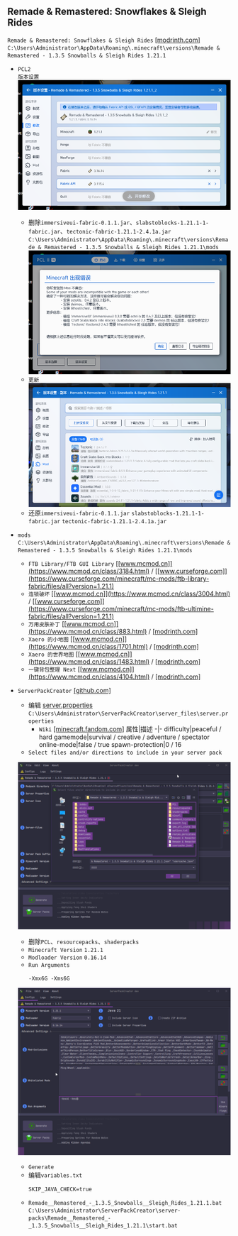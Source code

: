 ## Remade & Remastered: Snowflakes & Sleigh Rides
`Remade & Remastered: Snowflakes & Sleigh Rides` [[modrinth.com]](https://modrinth.com/modpack/remade-remastered/versions)  
`C:\Users\Administrator\AppData\Roaming\.minecraft\versions\Remade & Remastered - 1.3.5 Snowballs & Sleigh Rides 1.21.1`
* `PCL2`  
`版本设置`  
![](屏幕截图%202025-04-18%20151223.png)
    * 删除`immersiveui-fabric-0.1.1.jar`、`slabstoblocks-1.21.1-1-fabric.jar`、`tectonic-fabric-1.21.1-2.4.1a.jar`  
    `C:\Users\Administrator\AppData\Roaming\.minecraft\versions\Remade & Remastered - 1.3.5 Snowballs & Sleigh Rides 1.21.1\mods`
    ![](屏幕截图%202025-04-18%20151504.png)
    * `更新`  
    ![](PCL2_CE_x64_tuNdUibJ21.png)
    * 还原`immersiveui-fabric-0.1.1.jar` `slabstoblocks-1.21.1-1-fabric.jar` `tectonic-fabric-1.21.1-2.4.1a.jar`
* `mods`  
`C:\Users\Administrator\AppData\Roaming\.minecraft\versions\Remade & Remastered - 1.3.5 Snowballs & Sleigh Rides 1.21.1\mods`
    * `FTB Library/FTB GUI Library` [[www.mcmod.cn]](https://www.mcmod.cn/class/3184.html) / [[www.curseforge.com]](https://www.curseforge.com/minecraft/mc-mods/ftb-library-fabric/files/all?version=1.21.1)
    * `连锁破坏` [[www.mcmod.cn]](https://www.mcmod.cn/class/3004.html) / [[www.curseforge.com]](https://www.curseforge.com/minecraft/mc-mods/ftb-ultimine-fabric/files/all?version=1.21.1)
    * `万用皮肤补丁` [[www.mcmod.cn]](https://www.mcmod.cn/class/883.html) / [[modrinth.com]](https://modrinth.com/mod/customskinloader/versions?g=1.21.1&l=fabric)
    * `Xaero 的小地图` [[www.mcmod.cn]](https://www.mcmod.cn/class/1701.html) / [[modrinth.com]](https://modrinth.com/mod/xaeros-minimap/versions?g=1.21.1&l=fabric)
    * `Xaero 的世界地图` [[www.mcmod.cn]](https://www.mcmod.cn/class/1483.html) / [[modrinth.com]](https://modrinth.com/mod/xaeros-world-map/versions?g=1.21.1)
    * `一键背包整理 Next` [[www.mcmod.cn]](https://www.mcmod.cn/class/4104.html) / [[modrinth.com]](https://modrinth.com/mod/inventory-profiles-next)
* `ServerPackCreator` [[github.com]](https://github.com/Griefed/ServerPackCreator/releases)
    * 编辑 [server.properties](server.properties)  
    `C:\Users\Administrator\ServerPackCreator\server_files\server.properties`  
        * `Wiki` [[minecraft.fandom.com]](https://minecraft.fandom.com/zh/wiki/Server.properties)
            属性|描述
            -|-
            difficulty|peaceful / hard
            gamemode|survival / creative / adventure / spectator
            online-mode|false / true
            spawn-protection|0 / 16
    * `Select files and/or directions to include in your server pack`
    
    ![](ServerPackCreator_n5cQoK40eH.png)
    * 删除`PCL`、`resourcepacks`、`shaderpacks`
    * `Minecraft Version` `1.21.1`
    * `Modloader Version` `0.16.14`
    * `Run Arguments`
        ```
        -Xmx6G -Xms6G
        ```

    ![](ServerPackCreator_yIetgkc5GN.png)
    * `Generate`
    * 编辑`variables.txt`
        ```
        SKIP_JAVA_CHECK=true
    * `Remade__Remastered_-_1.3.5_Snowballs__Sleigh_Rides_1.21.1.bat`  
    `C:\Users\Administrator\ServerPackCreator\server-packs\Remade__Remastered_-_1.3.5_Snowballs__Sleigh_Rides_1.21.1\start.bat`
